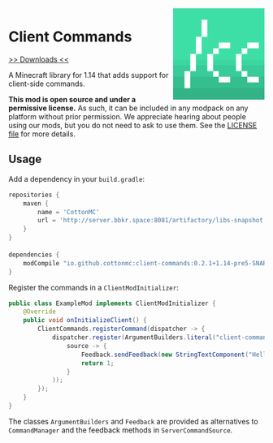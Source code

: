 <img src="icon.png" align="right" width="180px"/>

# Client Commands

[>> Downloads <<](https://github.com/CottonMC/ClientCommands/releases)

A Minecraft library for 1.14 that adds support for client-side commands.

**This mod is open source and under a permissive license.** As such, it can be included in any modpack on any platform without prior permission. We appreciate hearing about people using our mods, but you do not need to ask to use them. See the [LICENSE file](LICENSE) for more details.

## Usage

Add a dependency in your `build.gradle`:

```groovy
repositories {
    maven {
        name = 'CottonMC'
        url = 'http://server.bbkr.space:8081/artifactory/libs-snapshot'
    }
}

dependencies {
    modCompile "io.github.cottonmc:client-commands:0.2.1+1.14-pre5-SNAPSHOT"
}
```

Register the commands in a `ClientModInitializer`:

```java
public class ExampleMod implements ClientModInitializer {
    @Override
    public void onInitializeClient() {
        ClientCommands.registerCommand(dispatcher -> {
            dispatcher.register(ArgumentBuilders.literal("client-commands").executes(
                source -> {
                    Feedback.sendFeedback(new StringTextComponent("Hello, world!"));
                    return 1;
                }
            ));
        });
    }
}
```

The classes `ArgumentBuilders` and `Feedback` are provided as
alternatives to `CommandManager` and the feedback methods in `ServerCommandSource`. 
